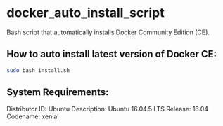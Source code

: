 # docker_auto_install_script

Bash script that automatically installs Docker Community Edition (CE).

## How to auto install latest version of Docker CE:
```bash
sudo bash install.sh
```

## System Requirements:

Distributor ID: Ubuntu
Description:    Ubuntu 16.04.5 LTS
Release:        16.04
Codename:       xenial

